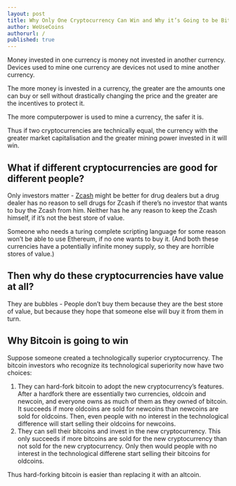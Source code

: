 ```yaml
---
layout: post
title: Why Only One Cryptocurrency Can Win and Why it’s Going to be Bitcoin
author: WeUseCoins
authorurl: /
published: true
---
```


<p>Money invested in one currency is money not invested in another currency. Devices used to mine one currency are devices not used to mine another currency.</p>
<p>The more money is invested in a currency, the greater are the amounts one can buy or sell without drastically changing the price and the greater are the incentives to protect it.</p>
<p>The more computerpower is used to mine a currency, the safer it is.</p>
<p>Thus if two cryptocurrencies are technically equal, the currency with the greater market capitalisation and the greater mining power invested in it will win.</p>
<h2>What if different cryptocurrencies are good for different people?</h2>
<p>Only investors matter -  <a href="/what-is-zcash/">Zcash</a> might be better for drug dealers but a drug dealer has no reason to sell drugs for Zcash if there’s no investor that wants to buy the Zcash from him. Neither has he any reason to keep the Zcash himself, if it’s not the best store of value.
<p>Someone who needs a turing complete scripting language for some reason won’t be able to use Ethereum, if no one wants to buy it. (And both these currencies have a potentially infinite money supply, so they are horrible stores of value.)</p>
<p><h2>Then why do these cryptocurrencies have value at all?</h2>
<p>They are bubbles - People don’t buy them because they are the best store of value, but because they hope that someone else will buy it from them in turn.</p>
<h2>Why Bitcoin is going to win</h2>
<p>Suppose someone created a technologically superior cryptocurrency. The bitcoin investors who recognize its technological superiority now have two choices:</p>
<ol>
<li>They can hard-fork bitcoin to adopt the new cryptocurrency’s features. After a hardfork there are essentially two currencies, oldcoin and newcoin, and everyone owns as much of them as they owned of bitcoin. It succeeds if more oldcoins are sold for newcoins than newcoins are sold for oldcoins. Then, even people with no interest in the technological difference will start selling their oldcoins for newcoins.</li>
<li>They can sell their bitcoins and invest in the new cryptocurrency. This only succeeds if more bitcoins are sold for the new cryptocurrency than not sold for the new cryptocurrency. Only then would people with no interest in the technological differene start selling their bitcoins for oldcoins.</li>
</ol>
<p>Thus hard-forking bitcoin is easier than replacing it with an altcoin.</p>